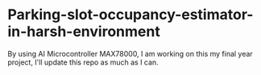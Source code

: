 # Parking-slot-occupancy-estimator-in-harsh-environment
By using AI Microcontroller MAX78000, I am working on this my final year project, I'll update this repo as much as I can. 
